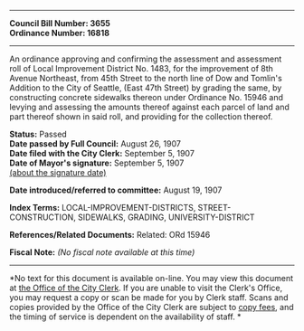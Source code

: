* * * * *  
  
**Council Bill Number: [](#h0)[](#h2)3655**   
**Ordinance Number: 16818**  
  
* * * * *  
  
An ordinance approving and confirming the assessment and assessment roll of Local Improvement District No. 1483, for the improvement of 8th Avenue Northeast, from 45th Street to the north line of Dow and Tomlin's Addition to the City of Seattle, (East 47th Street) by grading the same, by constructing concrete sidewalks thereon under Ordinance No. 15946 and levying and assessing the amounts thereof against each parcel of land and part thereof shown in said roll, and providing for the collection thereof.  
  
**Status:** Passed   
**Date passed by Full Council:** August 26, 1907   
**Date filed with the City Clerk:** September 5, 1907   
**Date of Mayor's signature:** September 5, 1907   
[(about the signature date)](/~public/approvaldate.htm)   
  
  
**Date introduced/referred to committee:** August 19, 1907   
  
**Index Terms:** LOCAL-IMPROVEMENT-DISTRICTS, STREET-CONSTRUCTION, SIDEWALKS, GRADING, UNIVERSITY-DISTRICT  
  
**References/Related Documents:** Related: ORd 15946  
  
**Fiscal Note:** *(No fiscal note available at this time)*  
  
* * * * *  
  
*No text for this document is available on-line. You may view this document at [the Office of the City Clerk](http://www.seattle.gov/leg/clerk/contactUs.htm). If you are unable to visit the Clerk's Office, you may request a copy or scan be made for you by Clerk staff. Scans and copies provided by the Office of the City Clerk are subject to [copy fees](http://clerk.seattle.gov/~public/clerkfees.htm), and the timing of service is dependent on the availability of staff. *  
  
  
